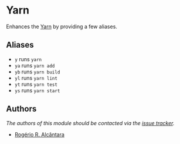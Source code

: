 # Yarn

Enhances the [Yarn][1] by providing a few aliases.

## Aliases

- `y` runs `yarn`
- `ya` runs `yarn add`
- `yb` runs `yarn build`
- `yl` runs `yarn lint`
- `yt` runs `yarn test`
- `ys` runs `yarn start`

## Authors

*The authors of this module should be contacted via the [issue tracker][2].*

- [Rogério R. Alcântara](https://github.com/roalcantara)

[1]: https://yarnpkg.com/
[2]: https://github.com/roalcantara/prezto/issues
